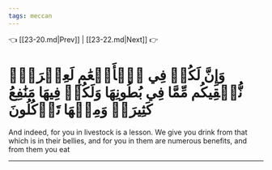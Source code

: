 ```yaml
---
tags: meccan
---
```


👈 [[23-20.md|Prev]] | [[23-22.md|Next]] 👉

# وَإِنَّ لَكُمۡ فِي ٱلۡأَنۡعَٰمِ لَعِبۡرَةٗۖ نُّسۡقِيكُم مِّمَّا فِي بُطُونِهَا وَلَكُمۡ فِيهَا مَنَٰفِعُ كَثِيرَةٞ وَمِنۡهَا تَأۡكُلُونَ

And indeed, for you in livestock is a lesson. We give you drink from that which is in their bellies, and for you in them are numerous benefits, and from them you eat

---

